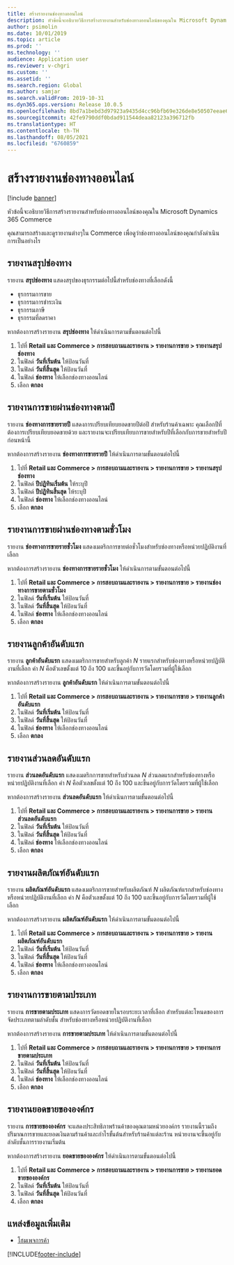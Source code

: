 ```yaml
---
title: สร้างรายงานช่องทางออนไลน์
description: หัวข้อนี้จะอธิบายวิธีการสร้างรายงานสำหรับช่องทางออนไลน์ของคุณใน Microsoft Dynamics 365 Commerce
author: psimolin
ms.date: 10/01/2019
ms.topic: article
ms.prod: ''
ms.technology: ''
audience: Application user
ms.reviewer: v-chgri
ms.custom: ''
ms.assetid: ''
ms.search.region: Global
ms.author: samjar
ms.search.validFrom: 2019-10-31
ms.dyn365.ops.version: Release 10.0.5
ms.openlocfilehash: 8bd7a1bebd3d97923a9435d4cc96bfb69e326de8e50507eeae649834ce4c2b69
ms.sourcegitcommit: 42fe9790ddf0bdad911544deaa82123a396712fb
ms.translationtype: HT
ms.contentlocale: th-TH
ms.lasthandoff: 08/05/2021
ms.locfileid: "6760859"
---
```

# <a name="generate-online-channel-reports"></a>สร้างรายงานช่องทางออนไลน์

[!include [banner](includes/banner.md)]

หัวข้อนี้จะอธิบายวิธีการสร้างรายงานสำหรับช่องทางออนไลน์ของคุณใน Microsoft Dynamics 365 Commerce

คุณสามารถสร้างและดูรายงานต่างๆใน Commerce เพื่อดูว่าช่องทางออนไลน์ของคุณกำลังดำเนินการเป็นอย่างไร

## <a name="channel-summary-report"></a>รายงานสรุปช่องทาง

รายงาน **สรุปช่องทาง** แสดงสรุปของธุรกรรมต่อไปนี้สำหรับช่องทางที่เลือกดังนี้

- ธุรกรรมการขาย
- ธุรกรรมการชำระเงิน
- ธุรกรรมภาษี
- ธุรกรรมที่ลดราคา

หากต้องการสร้างรายงาน **สรุปช่องทาง** ให้ดำเนินการตามขั้นตอนต่อไปนี้

1. ไปที่ **Retail และ Commerce \> การสอบถามและรายงาน \> รายงานการขาย \> รายงานสรุปช่องทาง**
1. ในฟิลด์ **วันที่เริ่มต้น** ให้ป้อนวันที่
1. ในฟิลด์ **วันที่สิ้นสุด** ให้ป้อนวันที่
1. ในฟิลด์ **ช่องทาง** ให้เลือกช่องทางออนไลน์
1. เลือก **ตกลง**
 
## <a name="channel-sales-by-year-report"></a>รายงานการขายผ่านช่องทางตามปี 

รายงาน **ช่องทางการขายรายปี** แสดงการเปรียบเทียบยอดขายปีต่อปี สำหรับร้านค้าเฉพาะ คุณเลือกปีที่ต้องการเปรียบเทียบยอดขายด้วย และรายงานจะเปรียบเทียบการขายสำหรับปีที่เลือกกับการขายสำหรับปีก่อนหน้านี้

หากต้องการสร้างรายงาน **ช่องทางการขายรายปี** ให้ดำเนินการตามขั้นตอนต่อไปนี้

1. ไปที่ **Retail และ Commerce \> การสอบถามและรายงาน \> รายงานการขาย \> รายงานสรุปช่องทาง**
1. ในฟิลด์ **ปีปฏิทินเริ่มต้น** ให้ระบุปี
1. ในฟิลด์ **ปีปฏิทินสิ้นสุด** ให้ระบุปี
1. ในฟิลด์ **ช่องทาง** ให้เลือกช่องทางออนไลน์
1. เลือก **ตกลง**

## <a name="channel-sales-by-hour-report"></a>รายงานการขายผ่านช่องทางตามชั่วโมง

รายงาน **ช่องทางการขายรายชั่วโมง** แสดงเมตริกการขายต่อชั่วโมงสำหรับช่องทางหรือหน่วยปฏิบัติงานที่เลือก

หากต้องการสร้างรายงาน **ช่องทางการขายรายชั่วโมง** ให้ดำเนินการตามขั้นตอนต่อไปนี้

1. ไปที่ **Retail และ Commerce \> การสอบถามและรายงาน \> รายงานการขาย \> รายงานช่องทางการขายตามชั่วโมง**
1. ในฟิลด์ **วันที่เริ่มต้น** ให้ป้อนวันที่
1. ในฟิลด์ **วันที่สิ้นสุด** ให้ป้อนวันที่
1. ในฟิลด์ **ช่องทาง** ให้เลือกช่องทางออนไลน์
1. เลือก **ตกลง**

## <a name="top-customers-report"></a>รายงานลูกค้าอันดับแรก

รายงาน **ลูกค้าอันดับแรก** แสดงเมตริกการขายสำหรับลูกค้า *N* รายแรกสำหรับช่องทางหรือหน่วยปฏิบัติงานที่เลือก ค่า *N* คือตัวเลขตั้งแต่ 10 ถึง 100 และขึ้นอยู่กับการวัดโดยรวมที่ผู้ใช้เลือก

หากต้องการสร้างรายงาน **ลูกค้าอันดับแรก** ให้ดำเนินการตามขั้นตอนต่อไปนี้

1. ไปที่ **Retail และ Commerce \> การสอบถามและรายงาน \> รายงานการขาย \> รายงานลูกค้าอันดับแรก**
1. ในฟิลด์ **วันที่เริ่มต้น** ให้ป้อนวันที่
1. ในฟิลด์ **วันที่สิ้นสุด** ให้ป้อนวันที่
1. ในฟิลด์ **ช่องทาง** ให้เลือกช่องทางออนไลน์
1. เลือก **ตกลง**

## <a name="top-discounts-report"></a>รายงานส่วนลดอันดับแรก

รายงาน **ส่วนลดอันดับแรก** แสดงเมตริกการขายสำหรับส่วนลด *N* ส่วนลดแรกสำหรับช่องทางหรือหน่วยปฏิบัติงานที่เลือก ค่า *N* คือตัวเลขตั้งแต่ 10 ถึง 100 และขึ้นอยู่กับการวัดโดยรวมที่ผู้ใช้เลือก

หากต้องการสร้างรายงาน **ส่วนลดอันดับแรก** ให้ดำเนินการตามขั้นตอนต่อไปนี้

1. ไปที่ **Retail และ Commerce \> การสอบถามและรายงาน \> รายงานการขาย \> รายงานส่วนลดอันดับแรก**
1. ในฟิลด์ **วันที่เริ่มต้น** ให้ป้อนวันที่
1. ในฟิลด์ **วันที่สิ้นสุด** ให้ป้อนวันที่
1. ในฟิลด์ **ช่องทาง** ให้เลือกช่องทางออนไลน์
1. เลือก **ตกลง**

## <a name="top-products-report"></a>รายงานผลิตภัณฑ์อันดับแรก

รายงาน **ผลิตภัณฑ์อันดับแรก** แสดงเมตริกการขายสำหรับผลิตภัณฑ์ *N* ผลิตภัณฑ์แรกสำหรับช่องทางหรือหน่วยปฏิบัติงานที่เลือก ค่า *N* คือตัวเลขตั้งแต่ 10 ถึง 100 และขึ้นอยู่กับการวัดโดยรวมที่ผู้ใช้เลือก

หากต้องการสร้างรายงาน **ผลิตภัณฑ์อันดับแรก** ให้ดำเนินการตามขั้นตอนต่อไปนี้

1. ไปที่ **Retail และ Commerce \> การสอบถามและรายงาน \> รายงานการขาย \> รายงานผลิตภัณฑ์อันดับแรก**
1. ในฟิลด์ **วันที่เริ่มต้น** ให้ป้อนวันที่
1. ในฟิลด์ **วันที่สิ้นสุด** ให้ป้อนวันที่
1. ในฟิลด์ **ช่องทาง** ให้เลือกช่องทางออนไลน์
1. เลือก **ตกลง**

## <a name="category-sales-report"></a>รายงานการขายตามประเภท

รายงาน **การขายตามประเภท** แสดงการวัดยอดขายในรอบระยะเวลาที่เลือก สำหรับแต่ละโหนดของการจัดประเภทตามลำดับชั้น สำหรับช่องทางหรือหน่วยปฏิบัติงานที่เลือก

หากต้องการสร้างรายงาน **การขายตามประเภท** ให้ดำเนินการตามขั้นตอนต่อไปนี้

1. ไปที่ **Retail และ Commerce \> การสอบถามและรายงาน \> รายงานการขาย \> รายงานการขายตามประเภท**
1. ในฟิลด์ **วันที่เริ่มต้น** ให้ป้อนวันที่
1. ในฟิลด์ **วันที่สิ้นสุด** ให้ป้อนวันที่
1. ในฟิลด์ **ช่องทาง** ให้เลือกช่องทางออนไลน์
1. เลือก **ตกลง**

## <a name="organization-sales-report"></a>รายงานยอดขายขององค์กร

รายงาน **การขายขององค์กร** จะแสดงประสิทธิภาพร้านค้าของคุณตามหน่วยองค์กร รายงานนี้รวมถึงปริมาณการขายและยอดเงินตามร้านค้าและกำไรขั้นต้นสำหรับร้านค้าแต่ละร้าน หน่วยงานจะขึ้นอยู่กับลำดับชั้นการรายงานเริ่มต้น

หากต้องการสร้างรายงาน **ยอดขายขององค์กร** ให้ดำเนินการตามขั้นตอนต่อไปนี้

1. ไปที่ **Retail และ Commerce \> การสอบถามและรายงาน \> รายงานการขาย \> รายงานยอดขายขององค์กร**
1. ในฟิลด์ **วันที่เริ่มต้น** ให้ป้อนวันที่
1. ในฟิลด์ **วันที่สิ้นสุด** ให้ป้อนวันที่
1. เลือก **ตกลง**

## <a name="additional-resources"></a>แหล่งข้อมูลเพิ่มเติม

- [โฮมเพจการค้า](./index.md)


[!INCLUDE[footer-include](../includes/footer-banner.md)]